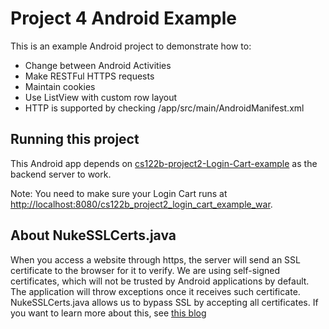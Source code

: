 # Project 4 Android Example

This is an example Android project to demonstrate how to:

- Change between Android Activities
- Make RESTFul HTTPS requests
- Maintain cookies
- Use ListView with custom row layout
- HTTP is supported by checking /app/src/main/AndroidManifest.xml

## Running this project

This Android app depends on [cs122b-project2-Login-Cart-example](https://github.com/UCI-Chenli-teaching/cs122b-project2-login-cart-example) as the backend server to work.

Note: You need to make sure your Login Cart runs at [http://localhost:8080/cs122b_project2_login_cart_example_war](http://localhost:8080/cs122b_project2_login_cart_example_war). 

## About NukeSSLCerts.java

When you access a website through https, the server will send an SSL certificate to the browser for it to verify. We are using self-signed certificates, which will not be trusted by Android applications by default. The application will throw exceptions once it receives such certificate. NukeSSLCerts.java allows us to bypass SSL by accepting all certificates. If you want to learn more about this, see [this blog](https://www.codeproject.com/Articles/826045/Android-security-Implementation-of-Self-signed-SSL)
